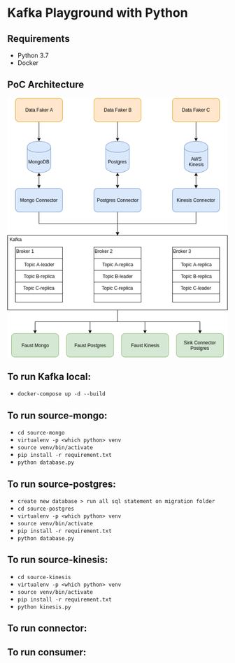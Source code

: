 # Kafka Playground with Python

## Requirements
- Python 3.7
- Docker

## PoC Architecture
![PoC Architecture](image/architecture.png)

## To run Kafka local:
- `docker-compose up -d --build`

## To run source-mongo:
- `cd source-mongo`
- `virtualenv -p <which python> venv`
- `source venv/bin/activate`
- `pip install -r requirement.txt`
- `python database.py`

## To run source-postgres:
- `create new database > run all sql statement on migration folder`
- `cd source-postgres`
- `virtualenv -p <which python> venv`
- `source venv/bin/activate`
- `pip install -r requirement.txt`
- `python database.py`

## To run source-kinesis:
- `cd source-kinesis`
- `virtualenv -p <which python> venv`
- `source venv/bin/activate`
- `pip install -r requirement.txt`
- `python kinesis.py`

## To run connector:

## To run consumer:
